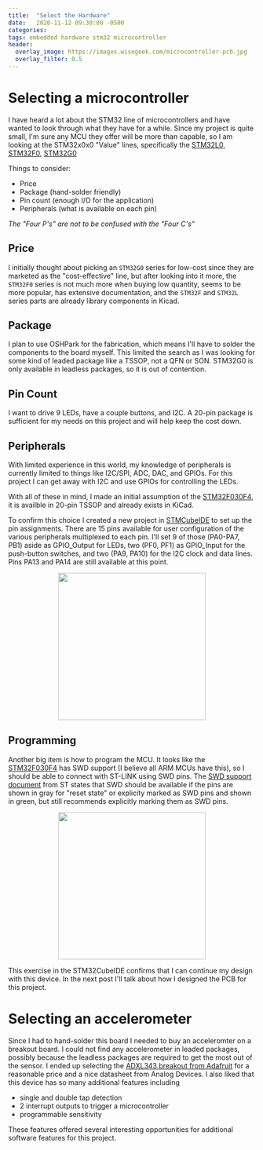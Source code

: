 ```yaml
---
title:  "Select the Hardware"
date:   2020-11-12 09:30:00 -0500
categories: 
tags: embedded hardware stm32 microcontroller
header:
  overlay_image: https://images.wisegeek.com/microcontroller-pcb.jpg
  overlay_filter: 0.5
---
```


 <!--- START OF CONTENT --->

# Selecting a microcontroller
I have heard a lot about the STM32 line of microcontrollers and have wanted to look through what they have for a while.  Since my project is quite small, I'm sure any MCU they offer will be more than capable, so I am looking at the STM32x0x0 "Value" lines, specifically the [STM32L0][stmL0], [STM32F0][stmF0], [STM32G0][stmG0]

Things to consider:
* Price
* Package (hand-solder friendly)
* Pin count (enough I/O for the application)
* Peripherals (what is available on each pin)

*The "Four P's" are not to be confused with the "Four C's"*

## Price
I initially thought about picking an `STM32G0` series for low-cost since they are marketed as the "cost-effective" line, but after looking into it more, the `STM32F0` series is not much more when buying low quantity, seems to be more popular, has extensive documentation, and the `STM32F` and `STM32L` series parts are already library components in Kicad.  

## Package
I plan to use OSHPark for the fabrication, which means I'll have to solder the components to the board myself. This limited the search as I was looking for some kind of leaded package like a TSSOP, not a QFN or SON.  STM32G0 is only available in leadless packages, so it is out of contention.

## Pin Count
I want to drive 9 LEDs, have a couple buttons, and I2C.  A 20-pin package is sufficient for my needs on this project and will help keep the cost down.

## Peripherals
With limited experience in this world, my knowledge of peripherals is currently limited to things like I2C/SPI, ADC, DAC, and GPIOs.  For this project I can get away with I2C and use GPIOs for controlling the LEDs. 


With all of these in mind, I made an initial assumption of the [STM32F030F4][stm_pick], it is availble in 20-pin TSSOP and already exists in KiCad. 

To confirm this choice I created a new project in [STMCubeIDE][cube] to set up the pin assignments.
There are 15 pins available for user configuration of the various peripherals multiplexed to each pin.  I'll set 9 of those (PA0-PA7, PB1) aside as GPIO_Output for LEDs, two (PF0, PF1) as GPIO_Input for the push-button switches, and two (PA9, PA10) for the I2C clock and data lines. Pins  PA13 and PA14 are still available at this point.

<div align="center">
<img src="{{site.url}}/assets/images/projects/digitallevel/CubeMX_InitialPinAssignment_NoSWD.png" height="300">
</div>


##  Programming
Another big item is how to program the MCU.  It looks like the [STM32F030F4][stm_pick] has SWD support (I believe all ARM MCUs have this), so I should be able to connect with ST-LINK using SWD pins.  The [SWD support document][stm_swd] from ST states that SWD should be available if the pins are shown in gray for "reset state" or explicity marked as SWD pins and shown in green, but still recommends explicitly marking them as SWD pins.

<div align="center">
<img src="{{site.url}}/assets/images/projects/digitallevel/CubeMX_InitialPinAssignments.png" height="300">
</div>


This exercise in the STM32CubeIDE confirms that I can continue my design with this device.
In the next post I'll talk about how I designed the PCB for this project.  


# Selecting an accelerometer
Since I had to hand-solder this board I needed to buy an acceleromter on a breakout board. I could not find any accelerometer in leaded packages, possibly because the leadless packages are required to get the most out of the sensor.  I ended up selecting the [ADXL343 breakout from Adafruit][accel] for a reasonable price and a nice datasheet from Analog Devices. I also liked that this device has so many additional features including
 - single and double tap detection
 - 2 interrupt outputs to trigger a microcontroller
 - programmable sensitivity

These features offered several interesting opportunities for additional software features for this project.

 
 <!--- END OF CONTENT --->

[stmF0]: https://www.st.com/en/microcontrollers-microprocessors/stm32f0-series.html
[stmG0]: https://www.st.com/en/microcontrollers-microprocessors/stm32g0-series.html
[stmL0]: https://www.st.com/en/microcontrollers-microprocessors/stm32l0-series.html
[stm_pick]: https://www.st.com/en/microcontrollers-microprocessors/stm32f030f4.html
[oshpark]: https://oshpark.com
[stm_cad]: https://www.st.com/en/microcontrollers-microprocessors/stm32f030f4.html#cad-resources
[cube]: https://www.st.com/en/development-tools/stm32cubeide.html
[stm_swd]: https://www.st.com/resource/en/application_note/dm00354244-stm32-microcontroller-debug-toolbox-stmicroelectronics.pdf
[accel]:https://www.adafruit.com/product/4097
